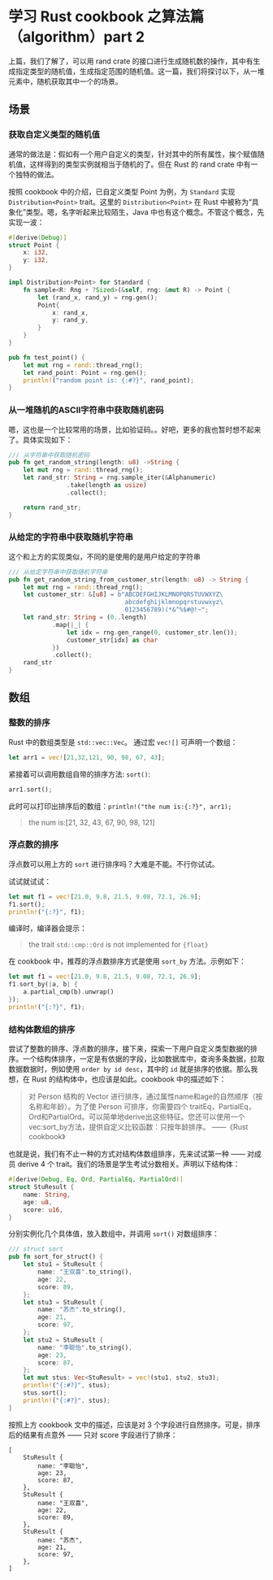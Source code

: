 # 学习 Rust cookbook 之算法篇（algorithm）part 2
上篇，我们了解了，可以用 rand crate 的接口进行生成随机数的操作，其中有生成指定类型的随机值，生成指定范围的随机值。这一篇，我们将探讨以下，从一堆元素中，随机获取其中一个的场景。

## 场景
### 获取自定义类型的随机值
通常的做法是：假如有一个用户自定义的类型，针对其中的所有属性，挨个赋值随机值，这样得到的类型实例就相当于随机的了。但在 Rust 的 rand crate 中有一个独特的做法。

按照 cookbook 中的介绍，已自定义类型 Point 为例，为 `Standard` 实现 `Distribution<Point>` trait。这里的 `Distribution<Point>` 在 Rust 中被称为“具象化”类型。嗯，名字听起来比较陌生，Java 中也有这个概念。不管这个概念，先实现一波：

```rust
#[derive(Debug)]
struct Point {
    x: i32,
    y: i32,
}

impl Distribution<Point> for Standard {
    fn sample<R: Rng + ?Sized>(&self, rng: &mut R) -> Point {
        let (rand_x, rand_y) = rng.gen();
        Point{
            x: rand_x,
            y: rand_y,
        }
    }
}

pub fn test_point() {
    let mut rng = rand::thread_rng();
    let rand_point: Point = rng.gen();
    println!("random point is: {:#?}", rand_point);
}
```

### 从一堆随机的ASCII字符串中获取随机密码
嗯，这也是一个比较常用的场景，比如验证码。。好吧，更多的我也暂时想不起来了。具体实现如下：

```rust
/// 从字符串中获取随机密码
pub fn get_random_string(length: u8) ->String {
    let mut rng = rand::thread_rng();
    let rand_str: String = rng.sample_iter(&Alphanumeric)
                .take(length as usize)
                .collect();

    return rand_str;
}
```

### 从给定的字符串中获取随机字符串
这个和上方的实现类似，不同的是使用的是用户给定的字符串

```rust
/// 从给定字符串中获取随机字符串
pub fn get_random_string_from_customer_str(length: u8) -> String {
    let mut rng = rand::thread_rng();
    let customer_str: &[u8] = b"ABCDEFGHIJKLMNOPQRSTUVWXYZ\
                                abcdefghijklmnopqrstuvwxyz\
                                0123456789)(*&^%$#@!~";
    let rand_str: String = (0..length)
            .map(|_| {
                let idx = rng.gen_range(0, customer_str.len());
                customer_str[idx] as char
            })
            .collect();
    rand_str
}
```

## 数组
### 整数的排序
Rust 中的数组类型是 `std::vec::Vec`。 通过宏 `vec![]` 可声明一个数组：

```rust
let arr1 = vec![21,32,121, 90, 98, 67, 43];
```

紧接着可以调用数组自带的排序方法: `sort()`:

```rust
arr1.sort();
```

此时可以打印出排序后的数组：`println!("the num is:{:?}", arr1);`
>the num is:[21, 32, 43, 67, 90, 98, 121]

### 浮点数的排序
浮点数可以用上方的 `sort` 进行排序吗？大难是不能。不行你试试。

试试就试试：

```rust
let mut f1 = vec![21.0, 9.8, 21.5, 9.08, 72.1, 26.9];
f1.sort();
println!("{:?}", f1);
```

编译时，编译器会提示：
>the trait `std::cmp::Ord` is not implemented for `{float}`

在 cookbook 中，推荐的浮点数排序方式是使用 `sort_by` 方法。示例如下：

```rust
let mut f1 = vec![21.0, 9.8, 21.5, 9.08, 72.1, 26.9];
f1.sort_by(|a, b| {
    a.partial_cmp(b).unwrap()
});
println!("{:?}", f1);
```

### 结构体数组的排序
尝试了整数的排序、浮点数的排序，接下来，探索一下用户自定义类型数据的排序。一个结构体排序，一定是有依据的字段，比如数据库中，查询多条数据，拉取数据数据时，例如使用 `order by id desc`，其中的 `id` 就是排序的依据。那么我想，在 Rust 的结构体中，也应该是如此。cookbook 中的描述如下：
>对 Person 结构的 Vector 进行排序，通过属性name和age的自然顺序（按名称和年龄）。为了使 Person 可排序，你需要四个 traitEq，PartialEq，Ord和PartialOrd。可以简单地derive出这些特征。您还可以使用一个vec:sort_by方法，提供自定义比较函数：只按年龄排序。                   ——《Rust cookbook》

也就是说，我们有不止一种的方式对结构体数组排序，先来试试第一种 —— 对成员 derive 4 个 trait。我们的场景是学生考试分数相关。声明以下结构体：

```rust
#[derive(Debug, Eq, Ord, PartialEq, PartialOrd)]
struct StuResult {
    name: String,
    age: u8,
    score: u16,
}
```

分别实例化几个具体值，放入数组中，并调用 `sort()` 对数组排序：

```rust
/// struct sort
pub fn sort_for_struct() {
    let stu1 = StuResult {
        name: "王双喜".to_string(),
        age: 22,
        score: 89,
    };
    let stu3 = StuResult {
        name: "苏杰".to_string(),
        age: 21,
        score: 97,
    };
    let stu2 = StuResult {
        name: "李聪怡".to_string(),
        age: 23,
        score: 87,
    };
    let mut stus: Vec<StuResult> = vec!(stu1, stu2, stu3);
    println!("{:#?}", stus);
    stus.sort();
    println!("{:#?}", stus);
}
```

按照上方 cookbook 文中的描述，应该是对 3 个字段进行自然排序。可是，排序后的结果有点意外 —— 只对 score 字段进行了排序：

```
[
    StuResult {
        name: "李聪怡",
        age: 23,
        score: 87,
    },
    StuResult {
        name: "王双喜",
        age: 22,
        score: 89,
    },
    StuResult {
        name: "苏杰",
        age: 21,
        score: 97,
    },
]
```


